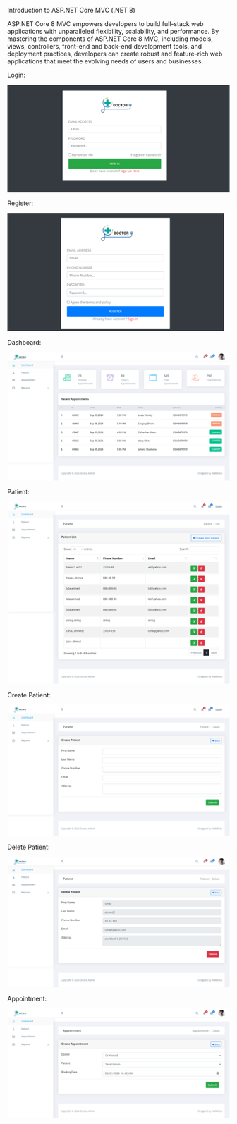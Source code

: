 Introduction to ASP.NET Core MVC (.NET 8)

ASP.NET Core 8 MVC empowers developers to build full-stack web applications with unparalleled flexibility, scalability, and performance. By mastering the components of ASP.NET Core 8 MVC, including models, views, controllers, front-end and back-end development tools, and deployment practices, developers can create robust and feature-rich web applications that meet the evolving needs of users and businesses.

Login:

<img src="https://raw.githubusercontent.com/madeehawaqas04/DoctorPortal_Web/v1/DoctorPortal_DotNetCore/wwwroot/images/Project_Screens/Login.png?raw=true" />

Register:

<img src="https://raw.githubusercontent.com/madeehawaqas04/DoctorPortal_Web/v1/DoctorPortal_DotNetCore/wwwroot/images/Project_Screens/register.png?raw=true" />

Dashboard:

<img src="https://raw.githubusercontent.com/madeehawaqas04/DoctorPortal_Web/v1/DoctorPortal_DotNetCore/wwwroot/images/Project_Screens/Home.png?raw=true" />

Patient:

<img src="https://raw.githubusercontent.com/madeehawaqas04/DoctorPortal_Web/v1/DoctorPortal_DotNetCore/wwwroot/images/Project_Screens/Patient_List.png?raw=true" />

Create Patient:

<img src="https://raw.githubusercontent.com/madeehawaqas04/DoctorPortal_Web/v1/DoctorPortal_DotNetCore/wwwroot/images/Project_Screens/create_Patient.png?raw=true" />


Delete Patient:

<img src="https://raw.githubusercontent.com/madeehawaqas04/DoctorPortal_Web/v1/DoctorPortal_DotNetCore/wwwroot/images/Project_Screens/Delete_Patient.png?raw=true" />

Appointment:

<img src="https://raw.githubusercontent.com/madeehawaqas04/DoctorPortal_Web/v1/DoctorPortal_DotNetCore/wwwroot/images/Project_Screens/Create_Appointment.png?raw=true" />
